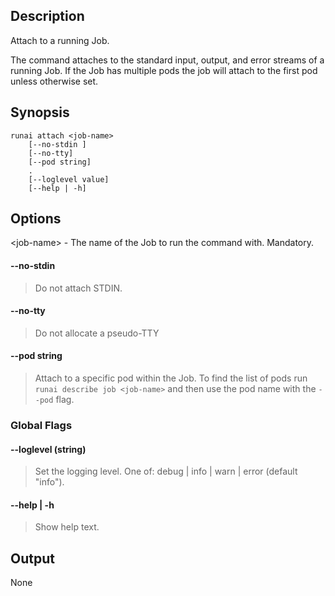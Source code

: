 ## Description

Attach to a running Job.

The command attaches to the standard input, output, and error streams of a running Job. If the Job has multiple pods the job will attach to the first pod unless otherwise set.


## Synopsis

    runai attach <job-name>
        [--no-stdin ]
        [--no-tty]   
        [--pod string]
        .
        [--loglevel value] 
        [--help | -h]


## Options

<job-name\> - The name of the Job to run the command with. Mandatory.

#### --no-stdin    
> Do not attach STDIN.

#### --no-tty       
> Do not allocate a pseudo-TTY

#### --pod string   
> Attach to a specific pod within the Job. To find the list of pods run ``runai describe job <job-name>`` and then use the pod name with the ``--pod`` flag.

### Global Flags

#### --loglevel (string)
> Set the logging level. One of: debug | info | warn | error (default "info").

#### --help | -h
>  Show help text.

## Output

None